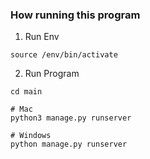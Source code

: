### How running this program

1. Run Env
```
source /env/bin/activate
```

2. Run Program
```
cd main

# Mac
python3 manage.py runserver

# Windows
python manage.py runserver 
```
